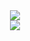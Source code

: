 
<div align=center> <a href="https://www.instagram.com/ye.hyun__"><img src="https://img.shields.io/badge/Instagram-%23E4405F.svg?style=for-the-badge&logo=Instagram&logoColor=white&link=https://www.instagram.com/ye.hyun__"/></a></div>
<div align=center> <img  src="https://img.shields.io/badge/Gmail-d14836?style=flat-square&logo=Gmail&logoColor=white&link=mailto:oopptteh@gmail.com" style="height : auto; margin-left : 10px; margin-right : 10px;"/></div>



